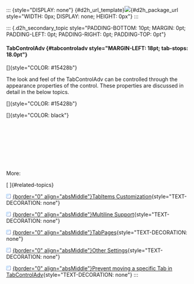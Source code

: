 ::: {style="DISPLAY: none"}
[](ms-xhelp:///?Id=d2h_url_template){#d2h_url_template}![](!package_url!){#d2h_package_url style="WIDTH: 0px; DISPLAY: none; HEIGHT: 0px"}
:::

::: {.d2h_secondary_topic style="PADDING-BOTTOM: 10pt; MARGIN: 0pt; PADDING-LEFT: 0pt; PADDING-RIGHT: 0pt; PADDING-TOP: 0pt"}
#### TabControlAdv {#tabcontroladv style="MARGIN-LEFT: 18pt; tab-stops: 18.0pt"}

[]{style="COLOR: #15428b"} 

The look and feel of the TabControlAdv can be controlled through the appearance properties of the control. These properties are discussed in detail in the below topics.

[]{style="COLOR: #15428b"} 

[]{style="COLOR: black"} 

 

 

 

 

More:

[ ]{#related-topics}

[![](button.gif){border="0" align="absMiddle"}TabItems Customization](ms-xhelp:///?Id=5b95a35a-d8d0-40dd-9d0e-f5921f9219e5){style="TEXT-DECORATION: none"}

[![](button.gif){border="0" align="absMiddle"}Multiline Support](ms-xhelp:///?Id=abb54157-50d1-4ffe-9cec-fd7c428ac804){style="TEXT-DECORATION: none"}

[![](button.gif){border="0" align="absMiddle"}TabPages](ms-xhelp:///?Id=b3b1e0db-7ad7-4435-91ba-77a73d0c093c){style="TEXT-DECORATION: none"}

[![](button.gif){border="0" align="absMiddle"}Other Settings](ms-xhelp:///?Id=cfe2685d-eeef-44ea-b45b-5e7599335d19){style="TEXT-DECORATION: none"}

[![](button.gif){border="0" align="absMiddle"}Prevent moving a specific Tab in TabControlAdv](ms-xhelp:///?Id=3bcc0e36-6867-4a0d-9648-cd5190cf8d48){style="TEXT-DECORATION: none"}
:::
